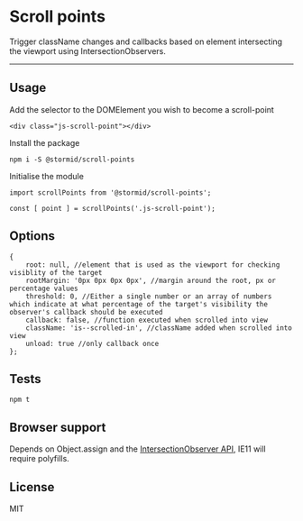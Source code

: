 
# Scroll points

Trigger className changes and callbacks based on element intersecting the viewport using IntersectionObservers. 

---

## Usage
Add the selector to the DOMElement you wish to become a scroll-point
```
<div class="js-scroll-point"></div>
```

Install the package
```
npm i -S @stormid/scroll-points
```

Initialise the module
```
import scrollPoints from '@stormid/scroll-points';

const [ point ] = scrollPoints('.js-scroll-point');
```

## Options
```
{
	root: null, //element that is used as the viewport for checking visiblity of the target
	rootMargin: '0px 0px 0px 0px', //margin around the root, px or percentage values
	threshold: 0, //Either a single number or an array of numbers which indicate at what percentage of the target's visibility the observer's callback should be executed
	callback: false, //function executed when scrolled into view
	className: 'is--scrolled-in', //className added when scrolled into view
	unload: true //only callback once
};
```

## Tests
```
npm t
```

## Browser support
Depends on Object.assign and the [IntersectionObserver API](https://caniuse.com/#feat=intersectionobserver), IE11 will require polyfills.

## License
MIT
